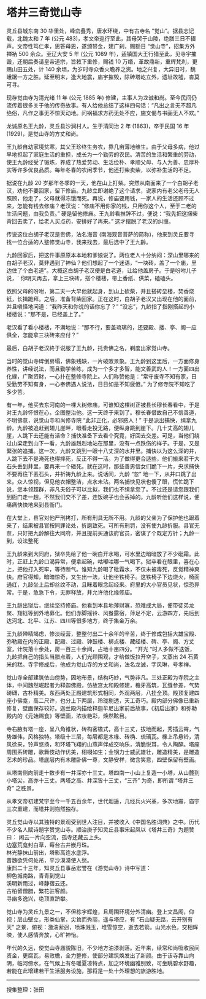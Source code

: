 # 塔井三奇觉山寺

灵丘县城东南 30 华里处，峰峦叠秀，唐水环绕，中有古寺名 “觉山”。据县志记载，北魏太和 7 年 (公元 483)，孝文帝巡行至此，其母哭于山陵，绝膳三日不辍声。文帝性笃仁孝，思答母恩，遂颁帑金，建广刹，赐额日 “觉山寺”，招集方外禅衲 500 余众。至辽大安 5 年 (公元 1089 年)，适镇国大王行猎至此，见寺宇摧毁，还朝后奏请皇帝道宗，旨敕下重修，赐钱 10 万缗，革故鼎新，重辉梵刹，更赐山田五处，计 140 余顷，为岁时寺众香火瞻养之资。地之兴复，大异旧时，魏峨踞一方之胜。延至明末，逢大地震，庙宇摧毁，除砖塔屹立外，遗址故墟，杳莫可寻。

现存觉由寺为清光绪 11 年 (公元 1885 年) 修建，主事人为龙诚和尚。至今民间仍流传着很多关于他的传奇故事。有人给他总结了这样四句话：“凡出之言无不超凡绝俗，凡作之事无不惊天动地。问祸福求方药无处不应，施文偈与书画无人不欢。”

龙诚原名王九龄，灵丘县沙涧村人。生于清同治 2 年 (1863)，卒于民国 16 年 (1929)，是觉山寺的方丈和尚。

王九龄自幼家境贫寒，其父王珍终生务农，靠几亩薄地维生。由于父母多病，他过早地担起了家庭生活的重担，成长为一个勤劳的农民。清苦的生活和繁重的劳动，使王九龄经受了锻炼，养成了热爱劳动、生活俭朴、孝顺父母、与人为善、忠厚朴实等许多优良品质。每年冬春的农闲季节，他还打柴卖柴，以弥补生活的不足。

据说在九龄 20 岁那年冬季的一天，他在山上打柴。突然从南面来了一个白胡子老汉，劝他不要回家，留下修庙。九龄立即谢绝了这个请求，说家内有老父老母无人照顾，他走了，父母就得冻饿而死。再说，修庙要用钱，一家人的生活还顾不过来，怎能有钱去修庙？老汉说：“修庙不用你家的钱，只用你这个人，至于二老的生活问题，由我负责。” 硬是留他修庙。王九龄看推辞不过，便说：“我先把这捆柴背回去卖了，给老人买点药，安排好了再来。” 这才摆脱了老汉的纠缠。

传说这位白胡子老汉是贵佛，法名海音 (南海观音菩萨的简称)，他来到灵丘要寻找一位合适的人墪修觉山寺，我来找去，最后选中了王九齡。

九龄回家后，把这件事原原本本地和爹娘说了。两位老人十分纳闷：深山里哪来的白胡子老汉，莫非遇到了神仙？他们想起了一个迷语，“一块砖，盖了一个庙，里边住了个白老道”。大概这白胡子老汉便是白老道，让给他盖房子。于是吩咐儿子说，ˊ 你明天再去，拿上三块砖，搭个楼楼，带上香纸、供菜，磕磕头。

依照父母的吩咐，第二天一大早他就起身，到山上砍柴，并且搭砖垒楼，焚香烧纸，长揖跪拜。之后，准备背柴回家。正在这时，白胡子老汉又出现在他的面前，并且嗔怪地问道：“我昨天和你说的话你忘了？” “没忘”，九龄指了指刚搭起的小楼楼说：“那不是，已经盖上了。”

老汉看了看小楼楼，不满地说：“那不行，要盖琉璃的，还要殿、搂、亭、阁一应俱全，怎能拿三块砖来应付？”

最后，白胡子老汉終于说服了王九龄，托贵佛之名，剃度出家觉山寺。

当时的觉山寺碑倒房塌，佛象残缺，一片破敗景象。王九龄到这里后，一方面修身养性，讲经说法，而且勤学苦练，成为一个多才多智，能文善武的人！一方面四出化緣，广聚资財，一心扑在整修寺院上。人们称赞他是：“常守废寺不知有家，日受勤劳不知有身，一心奉佛遇人说法，日日如是不知疲倦。” 为了修寺院不知吃了多少苦。

有一年，他买去东河南的一棵大树修庙，可谁知这棵树正被县长穆长春看中，于是对王九龄怀恨在心，企图整治他。这一天终于来到了。穆长春借故自己不信善道，不明佛意，说觉山寺和尚修寺院 “此非正化，必邪惑人！” 于是派出捕快，缉拿九龄。九龄被追赶到翅儿崖畔，眼看走投无路，便纵身跳到崖下。几十丈高的翅儿崖，人跳下去还能有活命？捕快准备下去看个究竟，好回去交差。可是，当他们绕过山梁走到山下一看，九龄雄赳赳地站在那里，没有一点跌伤的样子。于是，又是緊张的追捕。这一次，九龄又跳到一眼十八丈深的水井里。捕快以为这么深的井，人跳下去不是淹死也得摔死，反正不得一活。为了做得更合适些，他们搬来若干大石头丢到井里，要再来一个砸死。就在这时，那些善男信女们跪下一片，央求捕快不要再往下丟石头，并祈祷九龄上来。说话间，九龄 “忽” 地一下，从井口跳了出来。众人惊视，但见他衣帽整洁，点水未沾。两名捕快见状也傻了眼，慌忙跪下说，您本领超群，非凡夫俗子可以比拟，我们也不缉拿您了。不过还是请您跟我们到衙门走一趟，不然我们交不了差，连饭碗子也会丢掉的。九龄听他们这样说，便痛痛快快地来到县衙门。

在大堂上，县官对他严刑拷打，所有刑具无所不用。九龄的父亲为了保护他也跟着来了，结果被县官按同罪论处，折磨致死。可所有刑罚，没有使九龄折服。县官无奈，只好把九龄解往大同府，并且提前买通该府官员，密谋了个既定方针；九龄一到，设法整死

王九龄来到大同府，狱卒先给了他一碗白开水喝，可水里边暗暗放了不少砒霜。此时，正赶上九龄口渴异常，便拿起碗，咕嘟咕哪一气喝下。狱卒看在眼里，喜在心上，把他打入死牢，等待断气。谁知九龄喝了砒霜水，不仅未被毒死，反觉精神爽快。府官得知，暗暗惊奇，又生出一法，让他坐铁椅子。这铁椅子下边烧火，椅面通红，九龄坐上后却丝纹不动，且眯着眼念起经来。府里的大小官员见状，惊恐异常。于是，急急下令，无罪释放，并允许他化缘修庙。

王九龄出狱后，继续坚持修庙。他看到本县地薄财寡，恐难成大局，便带徒弟龙聚、翔钰等到外地募化。他们赤脚摇铃、风餐露宿，萍足不定，云游四方，先后到达河北、北平、江苏、四川等很多地方，终于集金万余。

王九龄殚精竭虑，惨淡经营，整整付出二十余年的辛苦，终于修成包括大雄宝殿、弥勒殿在内的正殿、配殿、过殿、钟鼓楼、梆点楼、藏经楼、碑、亭、阁、方丈室，计院落十余处，房一百三十余间，占地十亩四分。“开光 “时人多做不迭饭，九龄把自己的指头当腊点着，人们光顾围观，才给做饭拉开空子，又蒸出 24 石黄米的糕。寺宇修成后，他成为觉山寺的方丈和尚，法名龙诚，字风琳，号孝禅。

觉山寺全部建筑依山傍势，因地布景，结构巧妙，气势非凡。三处正殿为寺院之主体，中间魏然崛起者为释迦佛殿，仿故宫太和殿修建，檐牙高筑，瓦缝参差，气势磅礴，古朴精美。东西两处正殿建筑形式相同，外观两层，八挂全顶。殿顶复建四座小佛龛，高二尺许，也分上下两层，玲珑剔透，天工奇巧。殿内部分佛像已重新修复，壁画保存较好。迦兰殿内描绘释迦牟尼出家前后故事，《初启出家》和弥勒殿内的《元始赐食》等壁画，浓妆艳彩，焕然眩目。

寺右腋有塔一座，呈八角锥状，砖构密檐式，高十三丈，拔地而起，秀插云霄，气势雄伟，风格独特。塔级十三层，每层都是木椽、砖桷、琉璃瓦。椽上吊悬铃，清风徐来，铃声悠扬，和环塔飞翔的山燕声伴成交响乐，清脆悦耳，令人陶醉。塔座周围系砖雕，歌舞伎动作优美，栩栩如生；金钢力士威武雄壮，雕造精美，是雕造艺术的珍品。塔底层内有木雕卧佛一尊，文静安祥，微含笑意，四壁保留有壁画。

从塔南侧向前走十数步有一井深亦十三丈。塔四南一小山上复造一小塔，从山麓到小塔尖，高亦十三丈。两塔之高、井深皆十三丈，“三齐” 为奇，即所谓 “塔井三奇” 之胜景。

从孝文帝初建梵宇至今一千五百余年，世代烟遥，几经兵火兴革，多次地震，庙宇三次重建，而塔井则岿然独存。

灵丘觉山寺以其独特的景观受到世人注目，并被收入《中国名胜词典》之中。历代不少名人赋诗題字赞觉山寺。顺治庚子知灵丘县事宋起凤以《塔井三奇》为题赞曰：
闲云一片向空流，孤寺还藏云上头。  
边塞荒龛封白草，莓台古井嵌丹珠。  
林光静抹山前出，塔影高连水底浮。  
晋魏欲凭何处吊，平沙漠漠使人愁。  
康熙二十三年，知灵丘县事岳宏誉在《游觉山寺》诗中写道：  
柳色城南路，青青到觉山  
溪明新雨过，峰静宿云还。  
古柏留僧腊，繁花驻客颜。  
寻幽多逸兴，绝顶直跻攀。

觉山寺为灵丘九景之一，不但栋宇辉煌，且周围环境分外清幽。登上文昌阁，仰视：层山壁立，形类仙掌，尖耸而秀丽，遥与塔应，有 “石山疑无路，云开别有天” 之景，俯视：激湍萦迥，喷珠溅玉，堆雪惊空，逝去若箭。山光水色，交相辉映，使人感情奔放，心旷神怡。

年代的久远，使觉山寺庙貌陈旧，不少地方油漆剥落。近年来，续常和尚吸收民间资金，更腐瓦，易败檐，全力整修，使部分建筑焕发出了新颜。由于该寺靠山向阴，临河傍水，在气候上有冬暖夏凉特点，加之环境幽雅别致，可坐眺碧水野趣，若能在此增建若干生活服务设施，那将是一处十外理想的旅游胜地。

---

搜集整理：张田
